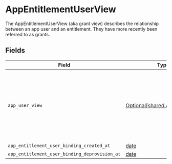 # AppEntitlementUserView

The AppEntitlementUserView (aka grant view) describes the relationship between an app user and an entitlement. They have more recently been referred to as grants.


## Fields

| Field                                                                                                              | Type                                                                                                               | Required                                                                                                           | Description                                                                                                        |
| ------------------------------------------------------------------------------------------------------------------ | ------------------------------------------------------------------------------------------------------------------ | ------------------------------------------------------------------------------------------------------------------ | ------------------------------------------------------------------------------------------------------------------ |
| `app_user_view`                                                                                                    | [Optional[shared.AppUserView]](../../models/shared/appuserview.md)                                                 | :heavy_minus_sign:                                                                                                 | The AppUserView contains an app user as well as paths for apps, identity users, and last usage in expanded arrays. |
| `app_entitlement_user_binding_created_at`                                                                          | [date](https://docs.python.org/3/library/datetime.html#date-objects)                                               | :heavy_minus_sign:                                                                                                 | N/A                                                                                                                |
| `app_entitlement_user_binding_deprovision_at`                                                                      | [date](https://docs.python.org/3/library/datetime.html#date-objects)                                               | :heavy_minus_sign:                                                                                                 | N/A                                                                                                                |